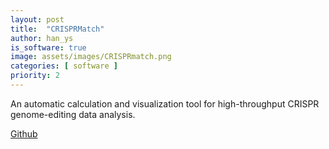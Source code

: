 ```yaml
---
layout: post
title:  "CRISPRMatch"
author: han_ys
is_software: true
image: assets/images/CRISPRmatch.png
categories: [ software ]
priority: 2
---
```

An automatic calculation and visualization tool for high-throughput CRISPR genome-editing data analysis.

[Github](https://github.com/zhangtaolab/CRISPRMatch)